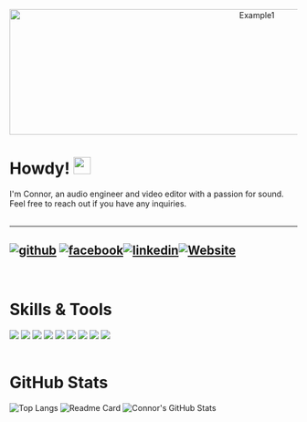 
<p align="center">
    <img src="https://media.giphy.com/media/R5lKMiBdmDeOpim202/giphy.gif" alt="Example1" width="850" height="220">
</p>


# Howdy! <img src="https://raw.githubusercontent.com/MartinHeinz/MartinHeinz/master/wave.gif" width="30px">


<div style="text-align: left">I'm Connor, an audio engineer and video editor with a passion for sound. Feel free to reach out if you have any inquiries. </div>
<br />

---
[![github](https://cloud.githubusercontent.com/assets/17016297/18839843/0e06a67a-83d2-11e6-993a-b35a182500e0.png)][1]
[![facebook](https://cloud.githubusercontent.com/assets/17016297/18839836/0a06deb4-83d2-11e6-8078-1d0974af0f63.png)][2][![linkedin](https://cloud.githubusercontent.com/assets/17016297/18839848/0fc7e74e-83d2-11e6-8c6a-277fc9d6e067.png)][3][![Website](https://user-images.githubusercontent.com/107943301/181128673-5937ffa3-17bd-4d04-a696-f979d990b153.png)][4]
---
[1]: https://github.com/connorlee11
[2]: https://www.facebook.com/connor.lee.31521301
[3]: https://www.linkedin.com/in/connor-lee-sound/
[4]: https://connorlee1111.wixsite.com/website
 <br />



 

# Skills & Tools

![](https://img.shields.io/badge/OS-Windows-informational?style=flat&logo=Windows&logoColor=white&color=FF0000)
![](https://img.shields.io/badge/OS-IOS-informational?style=flat&logo=Apple&logoColor=white&color=FF0000)
![](https://img.shields.io/badge/Software-ProTools-informational?style=flat&logo=ProTools&logoColor=white&color=7ACB10)
![](https://img.shields.io/badge/Software-Wwise-informational?style=flat&logo=Wwise&logoColor=white&color=7ACB10)
![](https://img.shields.io/badge/Software-Unity-informational?style=flat&logo=Unity&logoColor=white&color=7ACB10)
![](https://img.shields.io/badge/Software-Photoshop-informational?style=flat&logo=AdobePhotoshop&logoColor=white&color=7ACB10)
![](https://img.shields.io/badge/Software-PremierePro-informational?style=flat&logo=AdobePremierepro&logoColor=white&color=7ACB10)
![](https://img.shields.io/badge/Software-LogicPro-informational?style=flat&logo=white&color=7ACB10)
![](https://img.shields.io/badge/Code-CSharp-informational?style=flat&logo=c&logoColor=white&color=004088)
<br />
<br />


# GitHub Stats
![Top Langs](https://github-readme-stats.vercel.app/api/top-langs/?username=connorlee11&show_icons=true&theme=chartreuse-dark&hide=shaderlab)
![Readme Card](https://github-readme-stats.vercel.app/api/pin/?username=connorlee11&repo=Downlight&theme=chartreuse-dark)
![Connor's GitHub Stats](https://github-readme-stats.vercel.app/api?username=connorlee11&hide=stars&show_icons=true&theme=chartreuse-dark)



 

 


<!--
**connorlee11/connorlee11** is a ✨ _special_ ✨ repository because its `README.md` (this file) appears on your GitHub profile.

Here are some ideas to get you started:

- 🔭 I’m currently working on ...
- 🌱 I’m currently learning ...
- 👯 I’m looking to collaborate on ...
- 🤔 I’m looking for help with ...
- 💬 Ask me about ...
- 📫 How to reach me: ...
- 😄 Pronouns: ...
- ⚡ Fun fact: ...
-->
